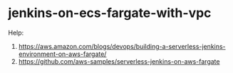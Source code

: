 # jenkins-on-ecs-fargate-with-vpc
Help: 
1. https://aws.amazon.com/blogs/devops/building-a-serverless-jenkins-environment-on-aws-fargate/
2. https://github.com/aws-samples/serverless-jenkins-on-aws-fargate